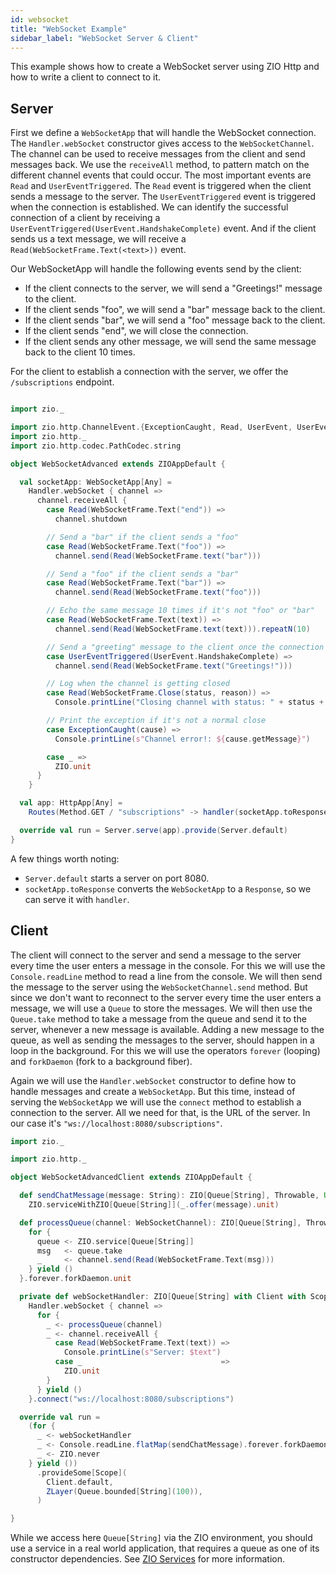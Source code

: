 ```yaml
---
id: websocket
title: "WebSocket Example"
sidebar_label: "WebSocket Server & Client"
---
```


This example shows how to create a WebSocket server using ZIO Http and how to write a client to connect to it.

## Server

First we define a `WebSocketApp` that will handle the WebSocket connection. 
The `Handler.webSocket` constructor gives access to the `WebSocketChannel`. The channel can be used to receive messages from the client and send messages back.
We use the `receiveAll` method, to pattern match on the different channel events that could occur.
The most important events are `Read` and `UserEventTriggered`. The `Read` event is triggered when the client sends a message to the server. The `UserEventTriggered` event is triggered when the connection is established.
We can identify the successful connection of a client by receiving a `UserEventTriggered(UserEvent.HandshakeComplete)` event. And if the client sends us a text message, we will receive a `Read(WebSocketFrame.Text(<text>))` event.

Our WebSocketApp will handle the following events send by the client:
* If the client connects to the server, we will send a "Greetings!" message to the client.
* If the client sends "foo", we will send a "bar" message back to the client.
* If the client sends "bar", we will send a "foo" message back to the client.
* If the client sends "end", we will close the connection.
* If the client sends any other message, we will send the same message back to the client 10 times.

For the client to establish a connection with the server, we offer the `/subscriptions` endpoint.

```scala mdoc:silent

import zio._

import zio.http.ChannelEvent.{ExceptionCaught, Read, UserEvent, UserEventTriggered}
import zio.http._
import zio.http.codec.PathCodec.string

object WebSocketAdvanced extends ZIOAppDefault {

  val socketApp: WebSocketApp[Any] =
    Handler.webSocket { channel =>
      channel.receiveAll {
        case Read(WebSocketFrame.Text("end")) =>
          channel.shutdown

        // Send a "bar" if the client sends a "foo"
        case Read(WebSocketFrame.Text("foo")) =>
          channel.send(Read(WebSocketFrame.text("bar")))

        // Send a "foo" if the client sends a "bar"
        case Read(WebSocketFrame.Text("bar")) =>
          channel.send(Read(WebSocketFrame.text("foo")))

        // Echo the same message 10 times if it's not "foo" or "bar"
        case Read(WebSocketFrame.Text(text)) =>
          channel.send(Read(WebSocketFrame.text(text))).repeatN(10)

        // Send a "greeting" message to the client once the connection is established
        case UserEventTriggered(UserEvent.HandshakeComplete) =>
          channel.send(Read(WebSocketFrame.text("Greetings!")))

        // Log when the channel is getting closed
        case Read(WebSocketFrame.Close(status, reason)) =>
          Console.printLine("Closing channel with status: " + status + " and reason: " + reason)

        // Print the exception if it's not a normal close
        case ExceptionCaught(cause) =>
          Console.printLine(s"Channel error!: ${cause.getMessage}")

        case _ =>
          ZIO.unit
      }
    }

  val app: HttpApp[Any] =
    Routes(Method.GET / "subscriptions" -> handler(socketApp.toResponse)).toHttpApp

  override val run = Server.serve(app).provide(Server.default)
}
```

A few things worth noting:
 * `Server.default` starts a server on port 8080.
 * `socketApp.toResponse` converts the `WebSocketApp` to a `Response`, so we can serve it with `handler`.


## Client

The client will connect to the server and send a message to the server every time the user enters a message in the console.
For this we will use the `Console.readLine` method to read a line from the console. We will then send the message to the server using the `WebSocketChannel.send` method.
But since we don't want to reconnect to the server every time the user enters a message, we will use a `Queue` to store the messages. We will then use the `Queue.take` method to take a message from the queue and send it to the server, whenever a new message is available.
Adding a new message to the queue, as well as sending the messages to the server, should happen in a loop in the background. For this we will use the operators `forever` (looping) and `forkDaemon` (fork to a background fiber).

Again we will use the `Handler.webSocket` constructor to define how to handle messages and create a `WebSocketApp`. But this time, instead of serving the `WebSocketApp` we will use the `connect` method to establish a connection to the server.
All we need for that, is the URL of the server. In our case it's `"ws://localhost:8080/subscriptions"`.

```scala mdoc:silent
import zio._

import zio.http._

object WebSocketAdvancedClient extends ZIOAppDefault {

  def sendChatMessage(message: String): ZIO[Queue[String], Throwable, Unit] =
    ZIO.serviceWithZIO[Queue[String]](_.offer(message).unit)

  def processQueue(channel: WebSocketChannel): ZIO[Queue[String], Throwable, Unit] = {
    for {
      queue <- ZIO.service[Queue[String]]
      msg   <- queue.take
      _     <- channel.send(Read(WebSocketFrame.Text(msg)))
    } yield ()
  }.forever.forkDaemon.unit

  private def webSocketHandler: ZIO[Queue[String] with Client with Scope, Throwable, Response] =
    Handler.webSocket { channel =>
      for {
        _ <- processQueue(channel)
        _ <- channel.receiveAll {
          case Read(WebSocketFrame.Text(text)) =>
            Console.printLine(s"Server: $text")
          case _                               =>
            ZIO.unit
        }
      } yield ()
    }.connect("ws://localhost:8080/subscriptions")

  override val run =
    (for {
      _ <- webSocketHandler
      _ <- Console.readLine.flatMap(sendChatMessage).forever.forkDaemon
      _ <- ZIO.never
    } yield ())
      .provideSome[Scope](
        Client.default,
        ZLayer(Queue.bounded[String](100)),
      )

}
```
While we access here `Queue[String]` via the ZIO environment, you should use a service in a real world application, that requires a queue as one of its constructor dependencies.
See [ZIO Services](https://zio.dev/reference/service-pattern/) for more information.
